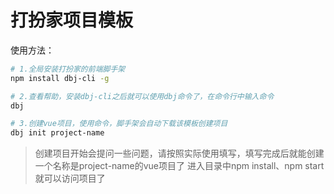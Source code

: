 # 打扮家项目模板

使用方法：

``` bash
# 1.全局安装打扮家的前端脚手架
npm install dbj-cli -g

# 2.查看帮助，安装dbj-cli之后就可以使用dbj命令了，在命令行中输入命令
dbj

# 3.创建vue项目，使用命令，脚手架会自动下载该模板创建项目
dbj init project-name
```

> 创建项目开始会提问一些问题，请按照实际使用填写，填写完成后就能创建一个名称是project-name的vue项目了
> 进入目录中npm install、npm start就可以访问项目了

